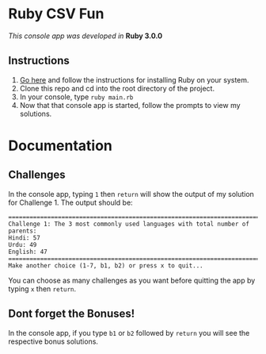 # Ruby CSV Fun

*This console app was developed in* **Ruby 3.0.0**

## Instructions
1. [Go here](https://www.ruby-lang.org/en/documentation/installation/) and follow the instructions for installing Ruby on your system.
2. Clone this repo and cd into the root directory of the project.
3. In your console, type `ruby main.rb`
4. Now that that console app is started, follow the prompts to view my solutions.

# Documentation

## Challenges
In the console app, typing `1` then `return` will show the output of my solution for Challenge 1. The output should be:
```
================================================================================
Challenge 1: The 3 most commonly used languages with total number of parents: 
Hindi: 57
Urdu: 49
English: 47
================================================================================
Make another choice (1-7, b1, b2) or press x to quit...
```
You can choose as many challenges as you want before quitting the app by typing `x` then `return`.

## Dont forget the Bonuses!
In the console app, if you type `b1` or `b2` followed by `return` you will see the respective bonus solutions.